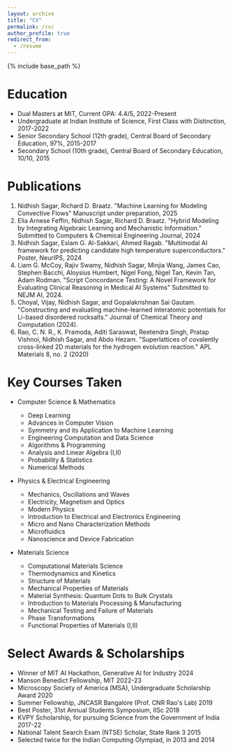 ```yaml
---
layout: archive
title: "CV"
permalink: /cv/
author_profile: true
redirect_from:
  - /resume
---
```

{% include base_path %}

Education
======
* Dual Masters at MIT, Current GPA: 4.4/5, 2022-Present
* Undergraduate at Indian Institute of Science, First Class with Distinction, 2017-2022
* Senior Secondary School (12th grade), Central Board of Secondary Education, 97%, 2015-2017
* Secondary School (10th grade), Central Board of Secondary Education, 10/10, 2015


Publications
======

1. Nidhish Sagar, Richard D. Braatz. "Machine Learning for Modeling Convective Flows" Manuscript under preparation, 2025
2. Elia Arnese Feffin, Nidhish Sagar, Richard D. Braatz. "Hybrid Modeling by Integrating Algebraic Learning and Mechanistic Information." Submitted to Computers & Chemical Engineering Journal, 2024
3. Nidhish Sagar, Eslam G. Al-Sakkari, Ahmed Ragab. "Multimodal AI framework for predicting candidate high temperature superconductors." Poster, NeurIPS, 2024
4. Liam G. McCoy, Rajiv Swamy, Nidhish Sagar, Minjia Wang, James Cao, Stephen Bacchi, Aloysius Humbert, Nigel Fong, Nigel Tan, Kevin Tan, Adam Rodman. "Script Concordance Testing: A Novel Framework for Evaluating Clinical Reasoning in Medical AI Systems" Submitted to NEJM AI, 2024.
5. Choyal, Vijay, Nidhish Sagar, and Gopalakrishnan Sai Gautam. "Constructing and evaluating machine-learned interatomic potentials for Li-based disordered rocksalts." Journal of Chemical Theory and Computation (2024).
6. Rao, C. N. R., K. Pramoda, Aditi Saraswat, Reetendra Singh, Pratap Vishnoi, Nidhish Sagar, and Abdo Hezam. "Superlattices of covalently cross-linked 2D materials for the hydrogen evolution reaction." APL Materials 8, no. 2 (2020)

Key Courses Taken
======
* Computer Science & Mathematics
  * Deep Learning
  * Advances in Computer Vision
  * Symmetry and its Application to Machine Learning 
  * Engineering Computation and Data Science
  * Algorithms & Programming
  * Analysis and Linear Algebra (I,II)
  * Probability & Statistics
  * Numerical Methods

* Physics & Electrical Engineering
  * Mechanics, Oscillations and Waves
  * Electricity, Magnetism and Optics
  * Modern Physics
  * Introduction to Electrical and Electronics Engineering
  * Micro and Nano Characterization Methods
  * Microfluidics
  * Nanoscience and Device Fabrication

* Materials Science
  * Computational Materials Science
  * Thermodynamics and Kinetics
  * Structure of Materials
  * Mechanical Properties of Materials
  * Material Synthesis: Quantum Dots to Bulk Crystals
  * Introduction to Materials Processing & Manufacturing
  * Mechanical Testing and Failure of Materials
  * Phase Transformations
  * Functional Properties of Materials (I,II)


Select Awards & Scholarships
======
* Winner of MIT AI Hackathon, Generative AI for Industry 2024
* Manson Benedict Fellowship, MIT 2022-23
* Microscopy Society of America (MSA), Undergraduate Scholarship Award 2020
* Summer Fellowship, JNCASR Bangalore (Prof. CNR Rao's Lab) 2019
* Best Poster, 31st Annual Students Symposium, IISc 2018
* KVPY Scholarship, for pursuing Science from the Government of India 2017-22
* National Talent Search Exam (NTSE) Scholar, State Rank 3 2015
* Selected twice for the Indian Computing Olympiad, in 2013 and 2014
